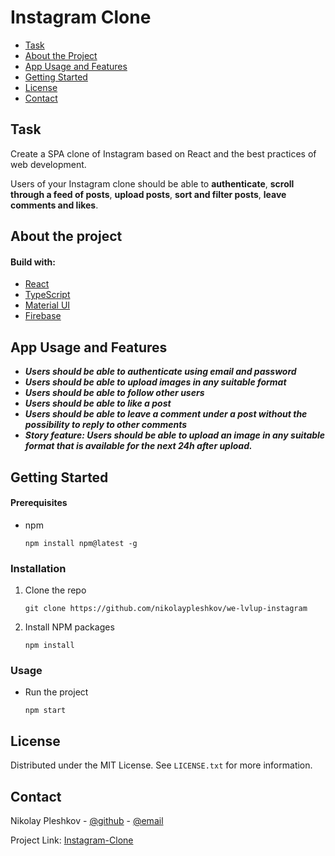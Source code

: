# Instagram Clone

* [Task](#task)
* [About the Project](#about-the-project)
* [App Usage and Features](#app-usage-and-features)
* [Getting Started](#getting-started)
* [License](#license)
* [Contact](#contact)

## Task

Create a SPA clone of Instagram based on React and the best practices of web development.

Users of your Instagram clone should be able to **authenticate**, **scroll through a feed of posts**, **upload posts**, **sort and filter posts**, **leave comments and likes**.

## About the project
#### Build with:
-   [React](https://reactjs.org)
-   [TypeScript](https://www.typescriptlang.org)
-   [Material UI](https://mui.com)
-   [Firebase](https://firebase.google.com)
## App Usage and Features
* ***Users should be able to authenticate using email and password***
* ***Users should be able to upload images in any suitable format***
* ***Users should be able to follow other users***
* ***Users should be able to like a post***
* ***Users should be able to leave a comment under a post without the possibility to reply to other comments***
* ***Story feature: Users should be able to upload an image in any suitable format that is available for the next 24h after upload.***

## Getting Started
#### Prerequisites
* npm 
	 ```
	npm install npm@latest -g
	```

### Installation
1. Clone the repo
	```
	git clone https://github.com/nikolaypleshkov/we-lvlup-instagram
	```
2. Install NPM packages
	```
	npm install
	```
### Usage
* Run the project
	```
	npm start
	```
## License
Distributed under the MIT License. See  `LICENSE.txt`  for more information.

## Contact

Nikolay Pleshkov -  [@github](https://github.com/nikolaypleshkov)  -  [@email](mailto:pleshkovn1kk@gmail.com)

Project Link:  [Instagram-Clone](https://github.com/nikolaypleshkov/we-lvlup-instagram)

